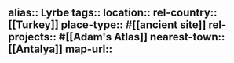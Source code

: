 alias:: Lyrbe
tags::
location::
rel-country:: [[Turkey]]
place-type:: #[[ancient site]]
rel-projects:: #[[Adam's Atlas]]
nearest-town:: [[Antalya]]
map-url::
-

